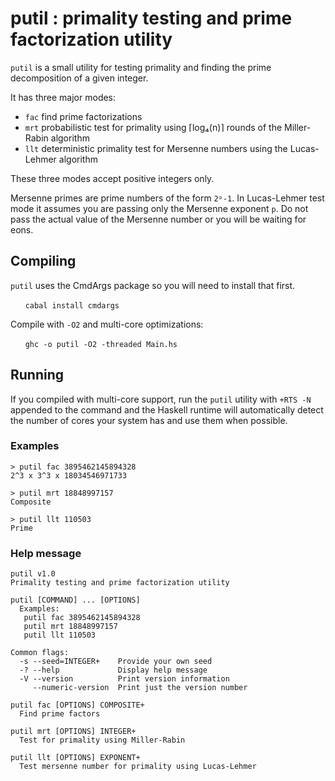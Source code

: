 # putil : primality testing and prime factorization utility

`putil` is a small utility for testing primality and finding the prime decomposition of a given integer.

It has three major modes:
* `fac` find prime factorizations
* `mrt` probabilistic test for primality using ⌈log₄(n)⌉ rounds of the Miller-Rabin algorithm
* `llt` deterministic primality test for Mersenne numbers using the Lucas-Lehmer algorithm

These three modes accept positive integers only.

Mersenne primes are prime numbers of the form `2ᵖ-1`. In Lucas-Lehmer test mode it assumes you are passing only the Mersenne exponent `p`. Do not pass the actual value of the Mersenne number or you will be waiting for eons.

## Compiling

`putil` uses the CmdArgs package so you will need to install that first.

&nbsp;&nbsp;&nbsp;&nbsp;&nbsp;&nbsp;`cabal install cmdargs`

Compile with `-O2` and multi-core optimizations:

&nbsp;&nbsp;&nbsp;&nbsp;&nbsp;&nbsp;`ghc -o putil -O2 -threaded Main.hs`

## Running

If you compiled with multi-core support, run the `putil` utility with `+RTS -N ` appended to the command and the Haskell runtime will automatically detect the number of cores your system has and use them when possible.

### Examples

```
> putil fac 3895462145894328
2^3 x 3^3 x 18034546971733

> putil mrt 18848997157
Composite

> putil llt 110503
Prime
```

### Help message

```
putil v1.0
Primality testing and prime factorization utility

putil [COMMAND] ... [OPTIONS]
  Examples:
   putil fac 3895462145894328
   putil mrt 18848997157
   putil llt 110503

Common flags:
  -s --seed=INTEGER+    Provide your own seed
  -? --help             Display help message
  -V --version          Print version information
     --numeric-version  Print just the version number

putil fac [OPTIONS] COMPOSITE+
  Find prime factors

putil mrt [OPTIONS] INTEGER+
  Test for primality using Miller-Rabin

putil llt [OPTIONS] EXPONENT+
  Test mersenne number for primality using Lucas-Lehmer
```
